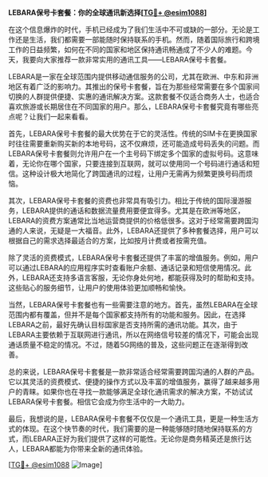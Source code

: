 **LEBARA保号卡套餐：你的全球通讯新选择[[TG💪+ @esim1088](https://t.me/s/esim1088)]**

在这个信息爆炸的时代，手机已经成为了我们生活中不可或缺的一部分。无论是工作还是生活，我们都需要一部能随时保持联系的手机。然而，随着国际旅行和跨境工作的日益频繁，如何在不同的国家和地区保持通讯畅通成了不少人的难题。今天，我要向大家推荐一款非常实用的通讯工具——LEBARA保号卡套餐。

LEBARA是一家在全球范围内提供移动通信服务的公司，尤其在欧洲、中东和非洲地区有着广泛的影响力。其推出的保号卡套餐，旨在为那些经常需要在多个国家间切换的人群提供便捷、实惠的通讯解决方案。这款套餐不仅适合商务人士，也适合喜欢旅游或长期居住在不同国家的用户。那么，LEBARA保号卡套餐究竟有哪些亮点呢？让我们一起来看看。

首先，LEBARA保号卡套餐的最大优势在于它的灵活性。传统的SIM卡在更换国家时往往需要重新购买新的本地号码，这不仅麻烦，还可能造成号码丢失的问题。而LEBARA保号卡套餐则允许用户在一个主号码下绑定多个国家的虚拟号码。这意味着，无论你在哪个国家，只要连接到互联网，就可以使用同一个号码进行通话和短信。这种设计极大地简化了跨国通讯的过程，让用户无需再为频繁更换号码而烦恼。

其次，LEBARA保号卡套餐的资费也非常具有吸引力。相比于传统的国际漫游服务，LEBARA提供的通话和数据流量费用要便宜得多。尤其是在欧洲等地区，LEBARA的资费方案通常比当地运营商提供的价格低很多。这对于经常需要跨国沟通的人来说，无疑是一大福音。此外，LEBARA还提供了多种套餐选择，用户可以根据自己的需求选择最适合的方案，比如按月计费或者按需充值。

除了灵活的资费模式，LEBARA保号卡套餐还提供了丰富的增值服务。例如，用户可以通过LEBARA的应用程序实时查看账户余额、通话记录和短信使用情况。此外，LEBARA还支持多语言客服，无论你身处何地，都能获得及时的帮助和支持。这些贴心的服务细节，让用户的使用体验更加顺畅和愉快。

当然，LEBARA保号卡套餐也有一些需要注意的地方。首先，虽然LEBARA在全球范围内都有覆盖，但并不是每个国家都支持所有的功能和服务。因此，在选择LEBARA之前，最好先确认目标国家是否支持所需的通讯功能。其次，由于LEBARA主要依赖于互联网进行通讯，所以在网络信号较差的情况下，可能会出现通话质量不稳定的情况。不过，随着5G网络的普及，这些问题正在逐渐得到改善。

总的来说，LEBARA保号卡套餐是一款非常适合经常需要跨国沟通的人群的产品。它以其灵活的资费模式、便捷的操作方式以及丰富的增值服务，赢得了越来越多用户的青睐。如果你也在寻找一款能够满足全球化通讯需求的解决方案，不妨试试LEBARA保号卡套餐。相信它会成为你生活中的一大助力。

最后，我想说的是，LEBARA保号卡套餐不仅仅是一个通讯工具，更是一种生活方式的体现。在这个快节奏的时代，我们需要的是一种能够随时随地保持联系的方式，而LEBARA正好为我们提供了这样的可能性。无论你是商务精英还是旅行达人，LEBARA都能为你带来全新的通讯体验。

[[TG💪+ @esim1088](https://t.me/s/esim1088) ![Image](https://i.postimg.cc/4NQfJmqS/Snipaste-2025-05-13-00-14-12.png)]